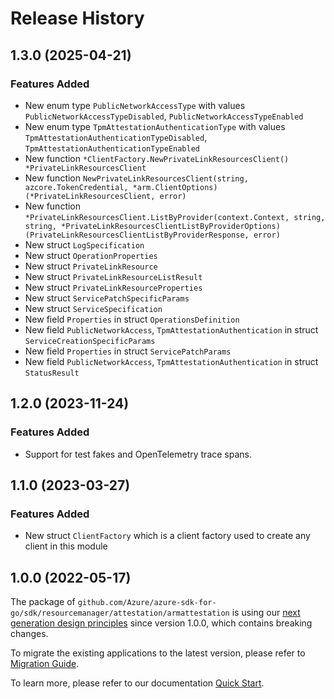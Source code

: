 # Release History

## 1.3.0 (2025-04-21)
### Features Added

- New enum type `PublicNetworkAccessType` with values `PublicNetworkAccessTypeDisabled`, `PublicNetworkAccessTypeEnabled`
- New enum type `TpmAttestationAuthenticationType` with values `TpmAttestationAuthenticationTypeDisabled`, `TpmAttestationAuthenticationTypeEnabled`
- New function `*ClientFactory.NewPrivateLinkResourcesClient() *PrivateLinkResourcesClient`
- New function `NewPrivateLinkResourcesClient(string, azcore.TokenCredential, *arm.ClientOptions) (*PrivateLinkResourcesClient, error)`
- New function `*PrivateLinkResourcesClient.ListByProvider(context.Context, string, string, *PrivateLinkResourcesClientListByProviderOptions) (PrivateLinkResourcesClientListByProviderResponse, error)`
- New struct `LogSpecification`
- New struct `OperationProperties`
- New struct `PrivateLinkResource`
- New struct `PrivateLinkResourceListResult`
- New struct `PrivateLinkResourceProperties`
- New struct `ServicePatchSpecificParams`
- New struct `ServiceSpecification`
- New field `Properties` in struct `OperationsDefinition`
- New field `PublicNetworkAccess`, `TpmAttestationAuthentication` in struct `ServiceCreationSpecificParams`
- New field `Properties` in struct `ServicePatchParams`
- New field `PublicNetworkAccess`, `TpmAttestationAuthentication` in struct `StatusResult`


## 1.2.0 (2023-11-24)
### Features Added

- Support for test fakes and OpenTelemetry trace spans.


## 1.1.0 (2023-03-27)
### Features Added

- New struct `ClientFactory` which is a client factory used to create any client in this module


## 1.0.0 (2022-05-17)

The package of `github.com/Azure/azure-sdk-for-go/sdk/resourcemanager/attestation/armattestation` is using our [next generation design principles](https://azure.github.io/azure-sdk/general_introduction.html) since version 1.0.0, which contains breaking changes.

To migrate the existing applications to the latest version, please refer to [Migration Guide](https://aka.ms/azsdk/go/mgmt/migration).

To learn more, please refer to our documentation [Quick Start](https://aka.ms/azsdk/go/mgmt).